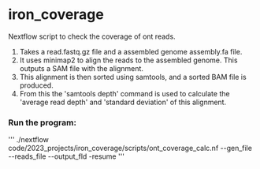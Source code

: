 # iron_coverage
Nextflow script to check the coverage of ont reads.

1. Takes a read.fastq.gz file and a assembled genome assembly.fa file.
2. It uses minimap2 to align the reads to the assembled genome. This outputs a SAM file with the alignment.
3. This alignment is then sorted using samtools, and a sorted BAM file is produced.
4. From this the 'samtools depth' command is used to calculate the 'average read depth' and 'standard deviation' of this alignment.

### Run the program: 

'''
./nextflow code/2023_projects/iron_coverage/scripts/ont_coverage_calc.nf --gen_file <fasta file location> --reads_file <compressed reads file location> --output_fld <results file output folder> -resume
'''